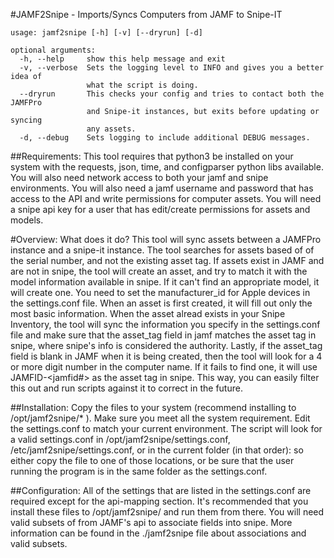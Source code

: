 #JAMF2Snipe - Imports/Syncs Computers from JAMF to Snipe-IT
```
usage: jamf2snipe [-h] [-v] [--dryrun] [-d]

optional arguments:
  -h, --help     show this help message and exit
  -v, --verbose  Sets the logging level to INFO and gives you a better idea of
                 what the script is doing.
  --dryrun       This checks your config and tries to contact both the JAMFPro
                 and Snipe-it instances, but exits before updating or syncing
                 any assets.
  -d, --debug    Sets logging to include additional DEBUG messages.
```
##Requirements:
This tool requires that python3 be installed on your system with the requests, json, time, and configparser python libs available. You will also need network access to both your jamf and snipe environments. You will also need a jamf username and password that has access to the API and write permissions for computer assets. You will need a snipe api key for a user that has edit/create permissions for assets and models. 

#Overview:
What does it do? This tool will sync assets between a JAMFPro instance and a snipe-it instance. The tool searches for assets based of of the serial number, and not the existing asset tag. If assets exist in JAMF and are not in snipe, the tool will create an asset, and try to match it with the model information available in snipe. If it can't find an appropriate model, it will create one. You need to set the manufacturer_id for Apple devices in the settings.conf file. When an asset is first created, it will fill out only the most basic information. When the asset alread exists in your Snipe Inventory, the tool will sync the information you specify in the settings.conf file and make sure that the asset_tag field in jamf matches the asset tag in snipe, where snipe's info is considered the authority. Lastly, if the asset_tag field is blank in JAMF when it is being created, then the tool will look for a 4 or more digit number in the computer name. If it fails to find one, it will use JAMFID-<jamfid#> as the asset tag in snipe. This way, you can easily filter this out and run scripts against it to correct in the future. 


##Installation:
Copy the files to your system (recommend installing to /opt/jamf2snipe/* ). Make sure you meet all the system requirement. Edit the settings.conf to match your current environment. The script will look for a valid settings.conf in /opt/jamf2snipe/settings.conf, /etc/jamf2snipe/settings.conf, or in the current folder (in that order): so either copy the file to one of those locations, or be sure that the user running the program is in the same folder as the settings.conf. 

##Configuration: 
All of the settings that are listed in the settings.conf are required except for the api-mapping section. It's recommended that you install these files to /opt/jamf2snipe/ and run them from there. You will need valid subsets of from JAMF's api to associate fields into snipe. More information can be found in the ./jamf2snipe file about associations and valid subsets. 

